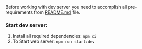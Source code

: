 Before working with dev server you need to accomplish all pre-requirements from [README.md](../README.md) file.

### Start dev server:
1. Install all required dependencies: `npm ci`
2. To Start web server: `npm run start:dev`